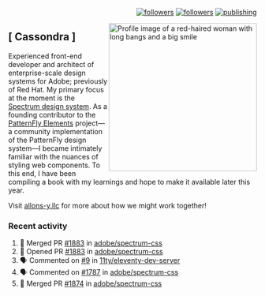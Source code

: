 <p align="right"><a rel="me" href="https://front-end.social/@castastrophe">
    <img alt="followers" title="Follow me on Mastodon" src="https://img.shields.io/mastodon/follow/109297102751309835?domain=https%3A%2F%2Ffront-end.social&label=Follow&logo=mastodon&logoColor=white&style=for-the-badge&labelColor=008080&color=006969"/></a>
  <a href="https://codepen.io/castastrophe/">
    <img alt="followers" title="Follow me on CodePen" src="https://img.shields.io/badge/16-1?color=640464&labelColor=7c007c&style=for-the-badge&logo=codepen&label=Follow"/></a>
<a href="https://castastrophe.medium.com/">
    <img alt="publishing" title="View articles on Medium" src="https://img.shields.io/badge/107-1?color=666&labelColor=444&label=subscribe&logo=medium&logoColor=white&style=for-the-badge"/></a>
    </p>
    
<img align="right" src="https://user-images.githubusercontent.com/1840295/209837133-f6b4d7a5-2117-4634-83b8-a635fb49a96a.png" height="300" alt="Profile image of a red-haired woman with long bangs and a big smile">

## [&nbsp;Cassondra&nbsp;]
    
Experienced front-end developer and architect of enterprise-scale design systems for Adobe; previously of Red Hat. My primary focus at the moment is the [Spectrum design system](https://github.com/adobe/spectrum-css). As a founding contributor to the [PatternFly&nbsp;Elements](https://github.com/patternfly/patternfly-elements) project&mdash;a community implementation of the PatternFly design system&mdash;I became intimately familiar with the nuances of styling web components. To this end, I have been compiling a book with my learnings and hope to make it available later this year.

Visit [allons-y.llc](http://allons-y.llc/) for more about how we might work together!

### Recent activity

<!--START_SECTION:activity-->
1. 🎉 Merged PR [#1883](https://github.com/adobe/spectrum-css/pull/1883) in [adobe/spectrum-css](https://github.com/adobe/spectrum-css)
2. 💪 Opened PR [#1883](https://github.com/adobe/spectrum-css/pull/1883) in [adobe/spectrum-css](https://github.com/adobe/spectrum-css)
3. 🗣 Commented on [#9](https://github.com/11ty/eleventy-dev-server/issues/9) in [11ty/eleventy-dev-server](https://github.com/11ty/eleventy-dev-server)
4. 🗣 Commented on [#1787](https://github.com/adobe/spectrum-css/issues/1787) in [adobe/spectrum-css](https://github.com/adobe/spectrum-css)
5. 🎉 Merged PR [#1874](https://github.com/adobe/spectrum-css/pull/1874) in [adobe/spectrum-css](https://github.com/adobe/spectrum-css)
<!--END_SECTION:activity-->
